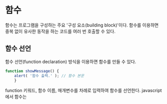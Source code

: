 # 함수
함수는 프로그램을 구성하는 주요 '구성 요소(building block)'이다. 함수를 이용하면 중복 없이 유사한 동작을 하는 코드를 여러 번 호출할 수 있다.
## 함수 선언
함수 선언(function declaration) 방식을 이용하면 함수를 만들 수 있다.
```javascript
function showMessage() {
    alert( '함수 출력.' ); // 함수 본문
    }
```
function 키워드, 함수 이름, 매개변수를 차례로 입력하여 함수를 선언한다. javascript에서 함수는 <script> 안에서 선언하고 괄호를 붙여 사용한다.<br>
매개변수가 여러 개 있다면 콤마로 구분한다. 함수를 구성하는 코드의 모임인 '함수 본문(body)'을 중괄호로 감싸 붙여준다.
함수의 주요 용도 중 하나는 중복 코드 피하기이다. 

## 지역 변수
함수 내에서 선언한 변수인 지역 변수(local variable)는 함수 안에서만 접근할 수 있다.
```javascript
function showMessage() {
    let message = '지역 변수'; // 지역 변수
    alert(message);
}
showMessage(); // 지역 변수
alert(message); // message는 함수 내 지역 변수기 때문에 ReferenceError가 발생한다.
```
